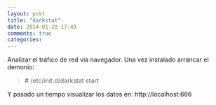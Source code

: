 ```yaml
---
layout: post
title: "darkstat"
date: 2014-01-28 17:49
comments: true
categories: 
---
```

Analizar el tráfico de red via navegador. Una vez instalado arrancar el demonio:

>\# /etc/init.d/darkstat start

Y pasado un tiempo visualizar los datos en: http://localhost:666

